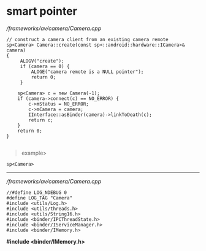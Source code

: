 # smart pointer

_/frameworks/av/camera/Camera.cpp_
```
// construct a camera client from an existing camera remote
sp<Camera> Camera::create(const sp<::android::hardware::ICamera>& camera)
{
     ALOGV("create");
     if (camera == 0) {
         ALOGE("camera remote is a NULL pointer");
         return 0;
     }

    sp<Camera> c = new Camera(-1);
    if (camera->connect(c) == NO_ERROR) {
        c->mStatus = NO_ERROR;
        c->mCamera = camera;
        IInterface::asBinder(camera)->linkToDeath(c);
        return c;
    }
    return 0;
}


```

> example>
```
sp<Camera> 
```

---


_/frameworks/av/camera/Camera.cpp_
```
//#define LOG_NDEBUG 0
#define LOG_TAG "Camera"
#include <utils/Log.h>
#include <utils/threads.h>
#include <utils/String16.h>
#include <binder/IPCThreadState.h>
#include <binder/IServiceManager.h>
#include <binder/IMemory.h>
```
__#include <binder/IMemory.h>__
